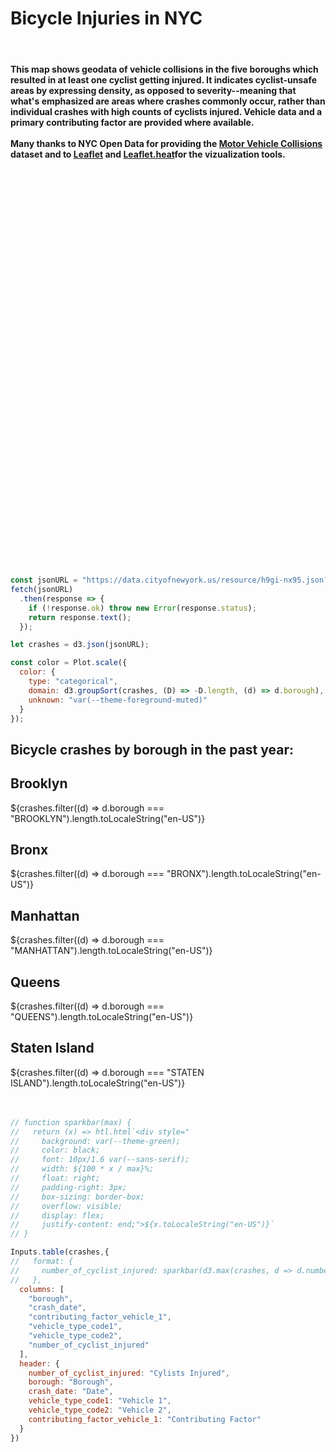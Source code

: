 <!DOCTYPE html>
<html lang="en">
<head>
  <meta charset="UTF-8">
  <meta name="viewport" content="width=device-width, initial-scale=1.0">
  <title>NYC Bicycle Crash Heatmap</title>
     <h1>Bicycle Injuries in NYC</h1>
     <br>
     <h4>This map shows geodata of vehicle collisions in the five boroughs which resulted in at least one cyclist getting injured. It indicates cyclist-unsafe areas by expressing density, as opposed to severity--meaning that what's emphasized are areas where crashes commonly occur, rather than individual crashes with high counts of cyclists injured. Vehicle data and a primary contributing factor are provided where available. <br>
     <br>
     Many thanks to NYC Open Data for providing the <a href="https://data.cityofnewyork.us/Public-Safety/Motor-Vehicle-Collisions-Crashes/h9gi-nx95/about_data">Motor Vehicle Collisions</a> dataset and to <a href="https://leafletjs.com/">Leaflet</a> and <a href="https://github.com/Leaflet/Leaflet.heat">Leaflet.heat</a>for the vizualization tools. 
      </h4>
     <br>
     <br>
  <!-- Leaflet CSS -->
  <link rel="stylesheet" href="https://unpkg.com/leaflet@1.9.4/dist/leaflet.css" />

  <!-- Leaflet JS -->
  <script src="https://unpkg.com/leaflet@1.9.4/dist/leaflet.js"></script>

  <!-- Leaflet.heat JS -->
  <script src="https://unpkg.com/leaflet.heat/dist/leaflet-heat.js"></script>

  <style>
    /* Style for the map container */
    #map {
      width: 100%;
      height: 600px; /* Full-screen height */
    }
  </style>
</head>
<body>
  <!-- Map container -->
  <div id="map"></div>

  <script>
    // Initialize the Leaflet map
    const map = L.map('map').setView([40.7128, -73.9560], 12); // Centered on NYC

    // Add a base map layer (OpenStreetMap)
    L.tileLayer('https://{s}.tile.openstreetmap.org/{z}/{x}/{y}.png', {
      maxZoom: 18,
      attribution: '© OpenStreetMap contributors'
    }).addTo(map);

    // Fetch crash data from NYC Open Data API
    fetch("https://data.cityofnewyork.us/resource/h9gi-nx95.json?$query=SELECT%0A%20%20%60crash_date%60%2C%0A%20%20%60crash_time%60%2C%0A%20%20%60borough%60%2C%0A%20%20%60zip_code%60%2C%0A%20%20%60latitude%60%2C%0A%20%20%60longitude%60%2C%0A%20%20%60location%60%2C%0A%20%20%60on_street_name%60%2C%0A%20%20%60off_street_name%60%2C%0A%20%20%60cross_street_name%60%2C%0A%20%20%60number_of_persons_injured%60%2C%0A%20%20%60number_of_persons_killed%60%2C%0A%20%20%60number_of_pedestrians_injured%60%2C%0A%20%20%60number_of_pedestrians_killed%60%2C%0A%20%20%60number_of_cyclist_injured%60%2C%0A%20%20%60number_of_cyclist_killed%60%2C%0A%20%20%60number_of_motorist_injured%60%2C%0A%20%20%60number_of_motorist_killed%60%2C%0A%20%20%60contributing_factor_vehicle_1%60%2C%0A%20%20%60contributing_factor_vehicle_2%60%2C%0A%20%20%60contributing_factor_vehicle_3%60%2C%0A%20%20%60contributing_factor_vehicle_4%60%2C%0A%20%20%60contributing_factor_vehicle_5%60%2C%0A%20%20%60collision_id%60%2C%0A%20%20%60vehicle_type_code1%60%2C%0A%20%20%60vehicle_type_code2%60%2C%0A%20%20%60vehicle_type_code_3%60%2C%0A%20%20%60vehicle_type_code_4%60%2C%0A%20%20%60vehicle_type_code_5%60%0AWHERE%20%60number_of_cyclist_injured%60%20%3E%200%0AORDER%20BY%20%60crash_date%60%20DESC%20NULL%20LAST")
      .then(response => response.json())
      .then(data => {

        data.forEach(item => {
        if (item.latitude && item.longitude) {
          const marker = L.circleMarker([item.latitude, item.longitude], {
            radius: 15, // Invisible marker
            blur: 0,
            maxZoom: 17,
            fillOpacity: 0,
            opacity: 0,
            minOpacity: 0, // Make heatmap more visible at all zoom levels
          }).addTo(map);

          marker.bindTooltip(
            `<b>Cyclists Injured:</b> ${item.number_of_cyclist_injured}<br>
            <b>Date:</b> ${new Date(item.crash_date).toLocaleDateString('en-US')}<br>
            <b>Vehicle 1:</b> ${item.vehicle_type_code1 || 'N/A'}<br>
            <b>Vehicle 2:</b> ${item.vehicle_type_code2 || 'N/A'}<br>
            <b>Contributing Factor:</b> ${item.contributing_factor_vehicle_1 || 'N/A'}`,
            { direction: 'top', 
              offset: [0, -10], 
              opacity: 0.83 
            }
          );
        }
      });
      

        // Process the data to extract heatmap points
        const heatData = data
          .filter(row => row.latitude && row.longitude) // Ensure rows have valid coordinates
          .map(row => {
            const lat = parseFloat(row.latitude); // Latitude
            const lng = parseFloat(row.longitude); // Longitude
            const injuries = parseInt(row.number_of_cyclist_injured || 0); // Number of cyclists injured

            // Set intensity to 1 if there's at least one cyclist injured, else 0.1
            let intensity = injuries > 0 ? 1 : 1;

            return [lat, lng, intensity]; // Return as [lat, lng, intensity]
          });

        // Add a heatmap layer to the map
        const heatLayer = L.heatLayer(heatData, {
          radius: 10,  // Increase radius to make points larger
          blur: 5,     // Reduce blur for sharper heatmap
          maxZoom: 18, // Max zoom level for heatmap intensity
          minOpacity: 0.45 // Minimum opacity for better visibility
        });

        // Add the heat layer to the map
        heatLayer.addTo(map);
      })
      .catch(error => {
        console.error("Error fetching or processing the data:", error);
      });

      
  </script>
</body>
</html>


```js
const jsonURL = "https://data.cityofnewyork.us/resource/h9gi-nx95.json?$query=SELECT%0A%20%20%60crash_date%60%2C%0A%20%20%60crash_time%60%2C%0A%20%20%60borough%60%2C%0A%20%20%60zip_code%60%2C%0A%20%20%60latitude%60%2C%0A%20%20%60longitude%60%2C%0A%20%20%60location%60%2C%0A%20%20%60on_street_name%60%2C%0A%20%20%60off_street_name%60%2C%0A%20%20%60cross_street_name%60%2C%0A%20%20%60number_of_persons_injured%60%2C%0A%20%20%60number_of_persons_killed%60%2C%0A%20%20%60number_of_pedestrians_injured%60%2C%0A%20%20%60number_of_pedestrians_killed%60%2C%0A%20%20%60number_of_cyclist_injured%60%2C%0A%20%20%60number_of_cyclist_killed%60%2C%0A%20%20%60number_of_motorist_injured%60%2C%0A%20%20%60number_of_motorist_killed%60%2C%0A%20%20%60contributing_factor_vehicle_1%60%2C%0A%20%20%60contributing_factor_vehicle_2%60%2C%0A%20%20%60contributing_factor_vehicle_3%60%2C%0A%20%20%60contributing_factor_vehicle_4%60%2C%0A%20%20%60contributing_factor_vehicle_5%60%2C%0A%20%20%60collision_id%60%2C%0A%20%20%60vehicle_type_code1%60%2C%0A%20%20%60vehicle_type_code2%60%2C%0A%20%20%60vehicle_type_code_3%60%2C%0A%20%20%60vehicle_type_code_4%60%2C%0A%20%20%60vehicle_type_code_5%60%0AWHERE%20%60number_of_cyclist_injured%60%20%3E%200%0AORDER%20BY%20%60crash_date%60%20DESC%20NULL%20LAST"
fetch(jsonURL)
  .then(response => {
    if (!response.ok) throw new Error(response.status);
    return response.text();
  });

let crashes = d3.json(jsonURL);

```
```js
const color = Plot.scale({
  color: {
    type: "categorical",
    domain: d3.groupSort(crashes, (D) => -D.length, (d) => d.borough),
    unknown: "var(--theme-foreground-muted)"
  }
});
```

<div class="hero">
  <h2>
  
  Bicycle crashes by borough in the past year: </h2>
<!-- Cards with big numbers -->
</div>
<div class="grid grid-cols-4">
  <div class="grid-colspan-4 card"> 
    <h2>Brooklyn</h2>
    <span class="big">${crashes.filter((d) => d.borough === "BROOKLYN").length.toLocaleString("en-US")}</span>
  </div>
  <div class="grid-colspan-1 card">
    <h2>Bronx</h2>
    <span class="big">${crashes.filter((d) => d.borough === "BRONX").length.toLocaleString("en-US")}</span>
  </div>
  <div class="grid-colspan-1 card">
    <h2>Manhattan</h2>
     <span class="big">${crashes.filter((d) => d.borough === "MANHATTAN").length.toLocaleString("en-US")}</span>
  </div>
  <div class="grid-colspan-1 card">
    <h2>Queens</h2>
     <span class="big">${crashes.filter((d) => d.borough === "QUEENS").length.toLocaleString("en-US")}</span>
  </div>
  <div class="grid-colspan-1 card">
    <h2>Staten Island</h2>
     <span class="big">${crashes.filter((d) => d.borough === "STATEN ISLAND").length.toLocaleString("en-US")}</span>
  </div>
</div>
<br>
<br>

```js
// function sparkbar(max) {
//   return (x) => htl.html`<div style="
//     background: var(--theme-green);
//     color: black;
//     font: 10px/1.6 var(--sans-serif);
//     width: ${100 * x / max}%;
//     float: right;
//     padding-right: 3px;
//     box-sizing: border-box;
//     overflow: visible;
//     display: flex;
//     justify-content: end;">${x.toLocaleString("en-US")}`
// }

Inputs.table(crashes,{
//   format: {
//     number_of_cyclist_injured: sparkbar(d3.max(crashes, d => d.number_of_cyclist_injured))
//   },
  columns: [
    "borough",
    "crash_date",
    "contributing_factor_vehicle_1",
    "vehicle_type_code1",
    "vehicle_type_code2",
    "number_of_cyclist_injured"
  ],
  header: {
    number_of_cyclist_injured: "Cylists Injured",
    borough: "Borough",
    crash_date: "Date",
    vehicle_type_code1: "Vehicle 1",
    vehicle_type_code2: "Vehicle 2",
    contributing_factor_vehicle_1: "Contributing Factor"
  }
})
```